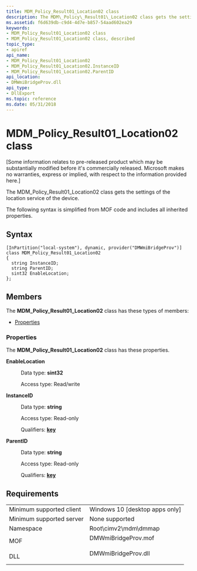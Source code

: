 ```yaml
---
title: MDM_Policy_Result01_Location02 class
description: The MDM\_Policy\_Result01\_Location02 class gets the settings of the location service of the device.
ms.assetid: f6d639db-c9d4-4d7e-b857-54aad602ea29
keywords:
- MDM_Policy_Result01_Location02 class
- MDM_Policy_Result01_Location02 class, described
topic_type:
- apiref
api_name:
- MDM_Policy_Result01_Location02
- MDM_Policy_Result01_Location02.InstanceID
- MDM_Policy_Result01_Location02.ParentID
api_location:
- DMWmiBridgeProv.dll
api_type:
- DllExport
ms.topic: reference
ms.date: 05/31/2018
---
```


# MDM\_Policy\_Result01\_Location02 class

\[Some information relates to pre-released product which may be substantially modified before it's commercially released. Microsoft makes no warranties, express or implied, with respect to the information provided here.\]

The MDM\_Policy\_Result01\_Location02 class gets the settings of the location service of the device.

The following syntax is simplified from MOF code and includes all inherited properties.

## Syntax

``` syntax
[InPartition("local-system"), dynamic, provider("DMWmiBridgeProv")]
class MDM_Policy_Result01_Location02
{
  string InstanceID;
  string ParentID;
  sint32 EnableLocation;
};
```

## Members

The **MDM\_Policy\_Result01\_Location02** class has these types of members:

-   [Properties](#properties)

### Properties

The **MDM\_Policy\_Result01\_Location02** class has these properties.

<dl> <dt>

**EnableLocation**
</dt> <dd> <dl> <dt>

Data type: **sint32**
</dt> <dt>

Access type: Read/write
</dt> </dl>

</dd> <dt>

**InstanceID**
</dt> <dd> <dl> <dt>

Data type: **string**
</dt> <dt>

Access type: Read-only
</dt> <dt>

Qualifiers: [**key**](https://docs.microsoft.com/windows/desktop/WmiSdk/key-qualifier)
</dt> </dl>

</dd> <dt>

**ParentID**
</dt> <dd> <dl> <dt>

Data type: **string**
</dt> <dt>

Access type: Read-only
</dt> <dt>

Qualifiers: [**key**](https://docs.microsoft.com/windows/desktop/WmiSdk/key-qualifier)
</dt> </dl>

</dd> </dl>

## Requirements



|                                     |                                                                                                |
|-------------------------------------|------------------------------------------------------------------------------------------------|
| Minimum supported client<br/> | Windows 10 \[desktop apps only\]<br/>                                                    |
| Minimum supported server<br/> | None supported<br/>                                                                      |
| Namespace<br/>                | Root\\cimv2\\mdm\\dmmap<br/>                                                             |
| MOF<br/>                      | <dl> <dt>DMWmiBridgeProv.mof</dt> </dl> |
| DLL<br/>                      | <dl> <dt>DMWmiBridgeProv.dll</dt> </dl> |



 

 





